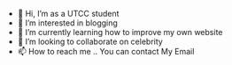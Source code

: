 - 👋 Hi, I’m as a UTCC student
- 👀 I’m interested in blogging 
- 🌱 I’m currently learning how to improve my own website
- 💞️ I’m looking to collaborate on celebrity 
- 📫 How to reach me .. You can contact My Email 

<!---
This responsiblity is a ✨ special ✨ repository because its `README.md` (this file) appears on your GitHub profile.
You can click the Preview link to take a look at your changes.

